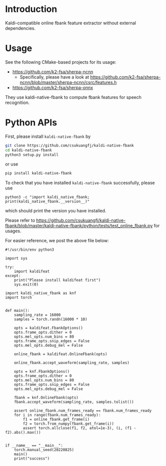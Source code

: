 # Introduction

Kaldi-compatible online fbank feature extractor without external dependencies.

# Usage

See the following CMake-based projects for its usage:

- <https://github.com/k2-fsa/sherpa-ncnn>
  - Specifically, please have a look at <https://github.com/k2-fsa/sherpa-ncnn/blob/master/sherpa-ncnn/csrc/features.h>
- <https://github.com/k2-fsa/sherpa-onnx>

They use kaldi-native-fbank to compute fbank features for speech recognition.

# Python APIs

First, please install `kaldi-native-fbank` by

```bash
git clone https://github.com/csukuangfj/kaldi-native-fbank
cd kaldi-native-fbank
python3 setup.py install
```

or use

```bash
pip install kaldi-native-fbank
```

To check that you have installed `kaldi-native-fbank` successfully, please use

```
python3 -c "import kaldi_native_fbank; print(kaldi_native_fbank.__version__)"
```

which should print the version you have installed.

Please refer to
<https://github.com/csukuangfj/kaldi-native-fbank/blob/master/kaldi-native-fbank/python/tests/test_online_fbank.py>
for usages.

For easier reference, we post the above file below:

```python3
#!/usr/bin/env python3

import sys

try:
    import kaldifeat
except:
    print("Please install kaldifeat first")
    sys.exit(0)

import kaldi_native_fbank as knf
import torch


def main():
    sampling_rate = 16000
    samples = torch.randn(16000 * 10)

    opts = kaldifeat.FbankOptions()
    opts.frame_opts.dither = 0
    opts.mel_opts.num_bins = 80
    opts.frame_opts.snip_edges = False
    opts.mel_opts.debug_mel = False

    online_fbank = kaldifeat.OnlineFbank(opts)

    online_fbank.accept_waveform(sampling_rate, samples)

    opts = knf.FbankOptions()
    opts.frame_opts.dither = 0
    opts.mel_opts.num_bins = 80
    opts.frame_opts.snip_edges = False
    opts.mel_opts.debug_mel = False

    fbank = knf.OnlineFbank(opts)
    fbank.accept_waveform(sampling_rate, samples.tolist())

    assert online_fbank.num_frames_ready == fbank.num_frames_ready
    for i in range(fbank.num_frames_ready):
        f1 = online_fbank.get_frame(i)
        f2 = torch.from_numpy(fbank.get_frame(i))
        assert torch.allclose(f1, f2, atol=1e-3), (i, (f1 - f2).abs().max())


if __name__ == "__main__":
    torch.manual_seed(20220825)
    main()
    print("success")
```
